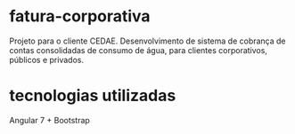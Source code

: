 # fatura-corporativa
Projeto para o cliente CEDAE. Desenvolvimento de sistema de cobrança de contas consolidadas de consumo de água, para clientes corporativos, públicos e privados.

# tecnologias utilizadas
Angular 7 + Bootstrap

